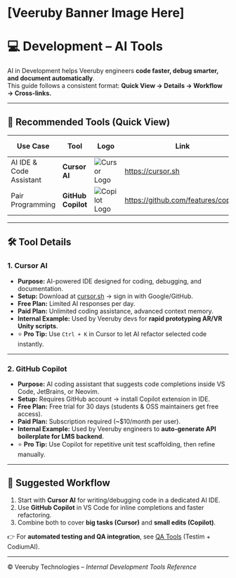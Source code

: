 # [Veeruby Banner Image Here]

# 💻 Development – AI Tools

AI in Development helps Veeruby engineers **code faster, debug smarter, and document automatically**.  
This guide follows a consistent format: **Quick View → Details → Workflow → Cross-links.**

---

## 📌 Recommended Tools (Quick View)

| Use Case              | Tool              | Logo | Link                                      | Free/Paid | Setup Time |
|------------------------|-------------------|------|-------------------------------------------|-----------|------------|
| AI IDE & Code Assistant | **Cursor AI**     | ![Cursor Logo](https://seeklogo.com/images/C/cursor-ai-logo-6804D3A3A3-seeklogo.com.png) | https://cursor.sh | ✅ Free + 💎 Paid | <5 mins (Google login) |
| Pair Programming       | **GitHub Copilot** | ![Copilot Logo](https://seeklogo.com/images/G/github-copilot-logo-759B5B6A91-seeklogo.com.png) | https://github.com/features/copilot | 💎 Paid | ~10 mins (install extension) |

---

## 🛠 Tool Details

### 1. Cursor AI
- **Purpose:** AI-powered IDE designed for coding, debugging, and documentation.  
- **Setup:** Download at [cursor.sh](https://cursor.sh) → sign in with Google/GitHub.  
- **Free Plan:** Limited AI responses per day.  
- **Paid Plan:** Unlimited coding assistance, advanced context memory.  
- **Internal Example:** Used by Veeruby devs for **rapid prototyping AR/VR Unity scripts**.  
- ⭐ **Pro Tip:** Use `Ctrl + K` in Cursor to let AI refactor selected code instantly.

---

### 2. GitHub Copilot
- **Purpose:** AI coding assistant that suggests code completions inside VS Code, JetBrains, or Neovim.  
- **Setup:** Requires GitHub account → install Copilot extension in IDE.  
- **Free Plan:** Free trial for 30 days (students & OSS maintainers get free access).  
- **Paid Plan:** Subscription required (~$10/month per user).  
- **Internal Example:** Used by Veeruby engineers to **auto-generate API boilerplate for LMS backend**.  
- ⭐ **Pro Tip:** Use Copilot for repetitive unit test scaffolding, then refine manually.

---

## 🧭 Suggested Workflow
1. Start with **Cursor AI** for writing/debugging code in a dedicated AI IDE.  
2. Use **GitHub Copilot** in VS Code for inline completions and faster refactoring.  
3. Combine both to cover **big tasks (Cursor)** and **small edits (Copilot)**.  

👉 For **automated testing and QA integration**, see [QA Tools](../../qa/README.md) (Testim + CodiumAI).  

---

© Veeruby Technologies – *Internal Development Tools Reference*
